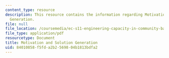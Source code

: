 ```yaml
---
content_type: resource
description: This resource contains the information regarding Motivation and Solution
  Generation.
file: null
file_location: /coursemedia/ec-s11-engineering-capacity-in-community-based-healthcare-fall-2005/84010858f5fda2b2569804b1813bdfa2_MITEC_S11F05_support_motvtn.pdf
file_type: application/pdf
resourcetype: Document
title: Motivation and Solution Generation
uid: 84010858-f5fd-a2b2-5698-04b1813bdfa2
---
```

